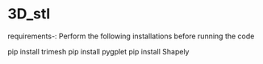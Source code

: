 # 3D_stl
requirements-:
Perform the following installations before running the code

pip install trimesh
pip install pygplet
pip install Shapely
